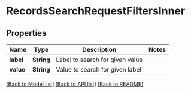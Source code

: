 # RecordsSearchRequestFiltersInner

## Properties

Name | Type | Description | Notes
------------ | ------------- | ------------- | -------------
**label** | **String** | Label to search for given value | 
**value** | **String** | Value to search for given label | 

[[Back to Model list]](../README.md#documentation-for-models) [[Back to API list]](../README.md#documentation-for-api-endpoints) [[Back to README]](../README.md)


